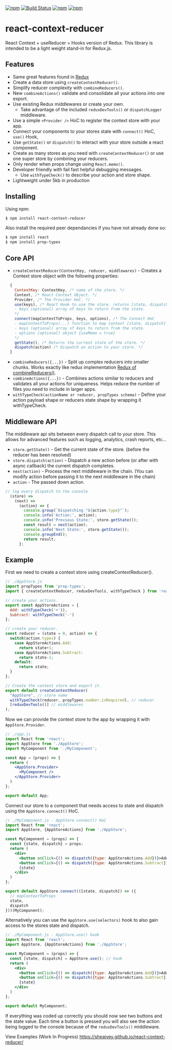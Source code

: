
[![npm](https://img.shields.io/npm/v/react-context-reducer.svg)](https://www.npmjs.com/package/react-context-reducer) [![Build Status](https://travis-ci.org/sheaivey/react-context-reducer.svg?branch=master)](https://travis-ci.org/sheaivey/react-context-reducer) [![npm](https://img.shields.io/npm/l/react-context-reducer.svg)](https://github.com/sheaivey/react-context-reducer/blob/master/LICENSE) [![npm](https://img.shields.io/npm/dt/react-context-reducer.svg)](https://www.npmjs.com/package/react-context-reducer)
# react-context-reducer
React Context + useReducer = Hooks version of Redux. This library is intended to be a light weight stand-in for Redux.js.

## Features
- Same great features found in [Redux](https://github.com/reduxjs/redux)
- Create a data store using `createContextReducer()`.
- Simplify reducer complexity with `combineReducers()`.
- New `combineActions()` validate and consolidate all your actions into one export.
- Use existing Redux middlewares or create your own.
  - Take advantage of the included `reduxDevTools()` or `dispatchLogger` middleware.
- Use a simple `<Provider />` HoC to register the context store with your app.
- Connect your components to your stores state with `connect()` HoC, `use()` Hook,
- Use `getState()` or `dispatch()` to interact with your store outside a react component.
- Create as many stores as you need with `createContextReducer()` or use one super store by combining your reducers.
- Only render when props change using `React.memo()`.
- Developer friendly with fail fast helpful debugging messages.
  - Use `withTypeCheck()` to describe your action and store shape.
- Lightweight under 5kb in production

## Installing

Using npm:

```bash
$ npm install react-context-reducer
```

Also install the required peer dependancies if you have not already done so:

```bash
$ npm install react
$ npm install prop-types
```

## Core API
- `createContextReducer(ContextKey, reducer, middlewares)` - Creates a Context store object with the following properties:
```js
  {
    ContextKey: ContextKey, /* name of the store. */
    Context, /* React Context Object. */
    Provider, /* The Provider HoC. */
    use(keys), /* React Hook to use the store. returns [state, dispatch]
    - keys (optional) array of keys to return from the state.
    */
    connect(mapContextToProps, keys, options), /* The Connect HoC
    - mapContextToProps(...) function to map context [state, dispatch] to props.
    - keys (optional) array of keys to return from the state.
    - options (optional) object {useMemo = true}
    */
    getState(), /* Returns the current state of the store. */
    dispatch(action) /* Dispatch an action to your store. */
  }
```
- `combineReducers({...})` - Split up complex reducers into smaller chunks. Works exactly like redux implementation [Redux of combineReducers()](https://redux.js.org/recipes/structuring-reducers/using-combinereducers).
- `combineActions({...})` - Combines actions similar to reducers and validates all your actions for uniqueness. Helps reduce the number of files you need to include in larger apps.
- `withTypeCheck(actionName or reducer, propTypes schema)` - Define your action payload shape or reducers state shape by wrapping it withTypeCheck.


## Middleware API
The middleware api sits between every dispatch call to your store. This allows for advanced features such as logging, analytics, crash reports, etc...
- `store.getState()` - Get the current state of the store. (before the reducer has been resolved)
- `store.dispatch(action)` - Dispatch a new action before (or after with async callback) the current dispatch completes.
- `next(action)` - Process the next middleware in the chain. (You can modify action before passing it to the next middleware in the chain)
- `action` - The passed down action.
```js
// log every dispatch to the console
  (store) =>
    (next) =>
      (action) => {
        console.group(`Dispatching "${action.type}"`);
        console.info('Action:', action);
        console.info('Previous State:', store.getState());
        const result = next(action);
        console.info('Next State:', store.getState());
        console.groupEnd();
        return result;
      };
```

## Example
First we need to create a context store using createContextReducer().

```jsx
// ./AppStore.js
import propTypes from 'prop-types';
import { createContextReducer, reduxDevTools, withTypeCheck } from 'react-context-reducer';

// create your actions.
export const AppStoreActions = {
  Add: withTypeCheck('+')),
  Subtract: withTypeCheck('-')
};

// create your reducer.
const reducer = (state = 0, action) => {
  switch(action.types) {
    case AppStoreActions.Add:
      return state+1;
    case AppStoreActions.Subtract:
      return state-1;
    default:
      return state;
  }
};

// Create the context store and export it.
export default createContextReducer(
  "AppStore", // store name
  withTypeCheck(reducer, propTypes.number.isRequired), // reducer
  [reduxDevTools()] // middlewares
);
```

Now we can provide the context store to the app by wrapping it with `AppStore.Provider`.
```jsx
// ./app.js
import React from 'react';
import AppStore from './AppStore';
import MyComponent from './MyComponent';

const App = (props) => {
  return (
    <AppStore.Provider>
      <MyComponent />
    </AppStore.Provider>
  )
};

export default App;
```

Connect our store to a component that needs access to state and dispatch using the `AppStore.connect()` HoC.
```jsx
// ./MyComponent.js - AppStore.connect() HoC
import React from 'react';
import AppStore, {AppStoreActions} from './AppStore';

const MyComponent = (props) => {
  const {state, dispatch} = props;
  return (
    <div>
      <button onClick={() => dispatch({type: AppStoreActions.Add})}>Add</button>
      <button onClick={() => dispatch({type: AppStoreActions.Subtract})}>Subtract</button>
      {state}
    </div>
  )
};

export default AppStore.connect(([state, dispatch]) => ({
  // mapContextToProps
  state,
  dispatch
}))(MyComponent);
```

Alternatively you can use the `AppStore.use(selectors)` hook to also gain access to the stores state and dispatch.
```jsx
// ./MyComponent.js - AppStore.use() hook
import React from 'react';
import AppStore, {AppStoreActions} from './AppStore';

const MyComponent = (props) => {
  const [state, dispatch] = AppStore.use(); // hook
  return (
    <div>
      <button onClick={() => dispatch({type: AppStoreActions.Add})}>Add</button>
      <button onClick={() => dispatch({type: AppStoreActions.Subtract})}>Subtract</button>
      {state}
    </div>
  )
};

export default MyComponent;
```

If everything was coded up correctly you should now see two buttons and the state value. Each time a button is pressed you will also see the action being logged to the console because of the `reduxDevTools()` middleware.


View Examples (Work In Progress)
https://sheaivey.github.io/react-context-reducer/
